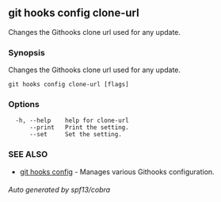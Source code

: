 ## git hooks config clone-url

Changes the Githooks clone url used for any update.

### Synopsis

Changes the Githooks clone url used for any update.

```
git hooks config clone-url [flags]
```

### Options

```
  -h, --help    help for clone-url
      --print   Print the setting.
      --set     Set the setting.
```

### SEE ALSO

* [git hooks config](git_hooks_config.md)	 - Manages various Githooks configuration.

###### Auto generated by spf13/cobra 
